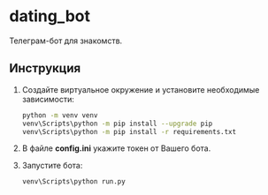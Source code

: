 # dating_bot
Телеграм-бот для знакомств.

## Инструкция

1. Создайте виртуальное окружение и установите необходимые зависимости:

   ```bash
   python -m venv venv
   venv\Scripts\python -m pip install --upgrade pip
   venv\Scripts\python -m pip install -r requirements.txt
   ```

2. В файле **config.ini** укажите токен от Вашего бота.

3. Запустите бота:

   ```bash
   venv\Scripts\python run.py
   ```

